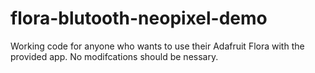 # flora-blutooth-neopixel-demo
Working code for anyone who wants to use their Adafruit Flora with the provided app. No modifcations should be nessary.

